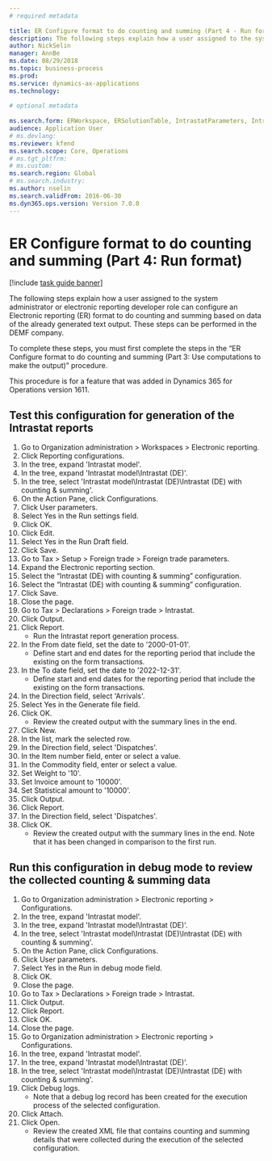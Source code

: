 ```yaml
--- 
# required metadata 
 
title: ER Configure format to do counting and summing (Part 4 - Run format)
description: The following steps explain how a user assigned to the system administrator or electronic reporting developer role can configure an Electronic reporting (ER) format to do counting and summing based on data of the already generated text output. 
author: NickSelin
manager: AnnBe 
ms.date: 08/29/2018
ms.topic: business-process 
ms.prod:  
ms.service: dynamics-ax-applications 
ms.technology:  
 
# optional metadata 
 
ms.search.form: ERWorkspace, ERSolutionTable, IntrastatParameters, Intrastat, InventItemIdLookupSimple, IntrastatCommodityLookup, ERFormatMappingRunLogTable, DocuView   
audience: Application User 
# ms.devlang:  
ms.reviewer: kfend
ms.search.scope: Core, Operations 
# ms.tgt_pltfrm:  
# ms.custom:  
ms.search.region: Global
# ms.search.industry: 
ms.author: nselin
ms.search.validFrom: 2016-06-30 
ms.dyn365.ops.version: Version 7.0.0 
---
```

# ER Configure format to do counting and summing (Part 4: Run format)

[!include [task guide banner](../../includes/task-guide-banner.md)]

The following steps explain how a user assigned to the system administrator or electronic reporting developer role can configure an Electronic reporting (ER) format to do counting and summing based on data of the already generated text output. These steps can be performed in the DEMF company.

To complete these steps, you must first complete the steps in the “ER Configure format to do counting and summing (Part 3: Use computations to make the output)” procedure.

This procedure is for a feature that was added in Dynamics 365 for Operations version 1611.


## Test this configuration for generation of the Intrastat reports
1. Go to Organization administration > Workspaces > Electronic reporting.
2. Click Reporting configurations.
3. In the tree, expand 'Intrastat model'.
4. In the tree, expand 'Intrastat model\Intrastat (DE)'.
5. In the tree, select 'Intrastat model\Intrastat (DE)\Intrastat (DE) with counting & summing'.
6. On the Action Pane, click Configurations.
7. Click User parameters.
8. Select Yes in the Run settings field.
9. Click OK.
10. Click Edit.
11. Select Yes in the Run Draft field.
12. Click Save.
13. Go to Tax > Setup > Foreign trade > Foreign trade parameters.
14. Expand the Electronic reporting section.
15. Select the “Intrastat (DE) with counting & summing” configuration.
16. Select the “Intrastat (DE) with counting & summing” configuration.
17. Click Save.
18. Close the page.
19. Go to Tax > Declarations > Foreign trade > Intrastat.
20. Click Output.
21. Click Report.
    * Run the Intrastat report generation process.  
22. In the From date field, set the date to '2000-01-01'.
    * Define start and end dates for the reporting period that include the existing on the form transactions.  
23. In the To date field, set the date to '2022-12-31'.
    * Define start and end dates for the reporting period that include the existing on the form transactions.  
24. In the Direction field, select 'Arrivals'.
25. Select Yes in the Generate file field.
26. Click OK.
    * Review the created output with the summary lines in the end.  
27. Click New.
28. In the list, mark the selected row.
29. In the Direction field, select 'Dispatches'.
30. In the Item number field, enter or select a value.
31. In the Commodity field, enter or select a value.
32. Set Weight to '10'.
33. Set Invoice amount to '10000'.
34. Set Statistical amount to '10000'.
35. Click Output.
36. Click Report.
37. In the Direction field, select 'Dispatches'.
38. Click OK.
    * Review the created output with the summary lines in the end. Note that it has been changed in comparison to the first run.  

## Run this configuration in debug mode to review the collected counting & summing data
1. Go to Organization administration > Electronic reporting > Configurations.
2. In the tree, expand 'Intrastat model'.
3. In the tree, expand 'Intrastat model\Intrastat (DE)'.
4. In the tree, select 'Intrastat model\Intrastat (DE)\Intrastat (DE) with counting & summing'.
5. On the Action Pane, click Configurations.
6. Click User parameters.
7. Select Yes in the Run in debug mode field.
8. Click OK.
9. Close the page.
10. Go to Tax > Declarations > Foreign trade > Intrastat.
11. Click Output.
12. Click Report.
13. Click OK.
14. Close the page.
15. Go to Organization administration > Electronic reporting > Configurations.
16. In the tree, expand 'Intrastat model'.
17. In the tree, expand 'Intrastat model\Intrastat (DE)'.
18. In the tree, select 'Intrastat model\Intrastat (DE)\Intrastat (DE) with counting & summing'.
19. Click Debug logs.
    * Note that a debug log record has been created for the execution process of the selected configuration.  
20. Click Attach.
21. Click Open.
    * Review the created XML file that contains counting and summing details that were collected during the execution of the selected configuration.  

